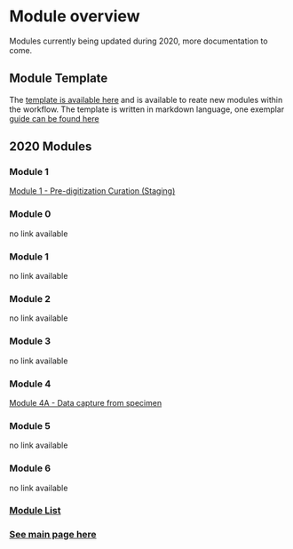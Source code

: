 # Module overview
Modules currently being updated during 2020, more documentation to come.

## Module Template
The [template is available here](module_template.md) and is available to reate new modules within the workflow.  The template is written in markdown language, one exemplar [guide can be found here](https://guides.github.com/features/mastering-markdown/)

## 2020 Modules

### Module 1
[Module 1 - Pre-digitization Curation (Staging)](module_1.md)

### Module 0
no link available

### Module 1
no link available

### Module 2
no link available

### Module 3
no link available

### Module 4
[Module 4A - Data capture from specimen](module_4A.md)

### Module 5
no link available

### Module 6
no link available


### [Module List](https://entcollnet.github.io/BugFlow/modules/)
### [See main page here](https://entcollnet.github.io/BugFlow/)
